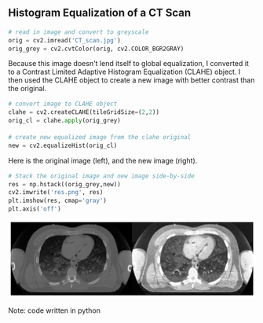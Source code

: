 ## Histogram Equalization of a CT Scan

```python
# read in image and convert to greyscale
orig = cv2.imread('CT_scan.jpg')
orig_grey = cv2.cvtColor(orig, cv2.COLOR_BGR2GRAY)
```

Because this image doesn't lend itself to global equalization, I converted it to a Contrast Limited Adaptive Histogram Equalization (CLAHE) object. I then used the CLAHE object to create a new image with better contrast than the original.
```python
# convert image to CLAHE object
clahe = cv2.createCLAHE(tileGridSize=(2,2))
orig_cl = clahe.apply(orig_grey)

# create new equalized image from the clahe original
new = cv2.equalizeHist(orig_cl)
```

Here is the original image (left), and the new image (right).
```python
# Stack the original image and new image side-by-side
res = np.hstack((orig_grey,new))
cv2.imwrite('res.png', res)
plt.imshow(res, cmap='gray')
plt.axis('off')
```







    
<img src="CT_equalized_grey.png" width="640" />
    
Note: code written in python

